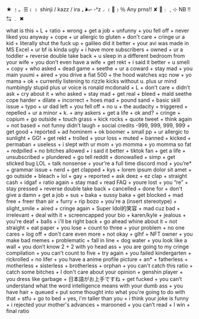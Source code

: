 ★ ﹗。☰﹙﹚ shinji / kazz / ira ₊ 🌬▹
 ▹ᶻz ⸝ ﹙🌊﹚％ Any prns!! ✘
🫧﹕﹐⊹ NB !!  ⇆ ﹒ ✖︎

what is this + L + ratio + wrong + get a job + unfunny + you fell off + never liked you anyway + cope + ur allergic to gluten + don't care + cringe ur a kid + literally shut the fuck up + galileo did it better + your avi was made in MS Excel + ur bf is kinda ugly + i have more subscribers + owned + ur a toddler + reverse double take back + u sleep in a different bedroom from your wife + you don’t even have a wife + get rekt + i said it better + u smell + copy + who asked + dead game + seethe + ur a coward + stay mad + you main yuumi + aired + you drive a fiat 500 + the hood watches xqc now + yo mama + ok + currently listening to rizzle kicks without u. plus ur mind numbingly stupid plus ur voice is ronald mcdonald + L + don’t care + didn’t ask + cry about it + who asked + stay mad + get real + bleed + mald seethe cope harder + dilate + incorrect + hoes mad + pound sand + basic skill issue + typo + ur dad left + you fell off + no u + the audacity + triggered + repelled + ur a minor + k. + any askers + get a life + ok and? + cringe + copium + go outside + touch grass + kick rocks + quote tweet + think again + not based + not funny didn’t laugh + social credits -999, 999, 999, 999 + get good + reported + ad hominem + ok boomer + small pp + ur allergic to sunlight + GG! + get rekt + trolled + your loss + muted + banned + kicked + permaban + useless + i slept with ur mom + yo momma + yo momma so fat + redpilled + no bitches allowed + i said it better + tiktok fan + get a life + unsubscribed + plundered + go tell reddit + donowalled + simp + get sticked bug LOL + talk nonsense + your’re a full time discord mod + you’re* + grammar issue + nerd + get clapped + kys + lorem ipsum dolor sit amet + go outside + bleach + lol + gay + reported + ask deez + ez clap + straight cash + idgaf + ratio again + stay mad + read FAQ + youre lost + you “re” + stay pressed + reverse double take back + cancelled + done for + don't give a damn + get a job + sus + baka + sussy baka + get blocked + mad free + freer than air + furry + rip bozo + you're a (insert stereotype) + slight_smile + aired + cringe again + Super Idol的笑容 + mad cuz bad + irrelevant + deal with it + screencapped your bio + karen/kyle + jealous + you're deaf + balls + i'll be right back + go ahead whine about it + not straight + eat paper + you lose + count to three + your problem + no one cares + log off + don't care even more + not okay + glhf + NFT owner + you make bad memes + problematic + fall in line + dog water + you look like a wall + you don’t know 2 + 2 with yo head ass + you are going to my cringe compilation + you can’t count to five + try again + you failed kindergarten + rickrolled + no lifer + you have a anime profile picture + an* + fatherless + motherless + sisterless + brotherless + orphan + you can't catch this ratio + catch some bitches + I don't care about your opinion + genshin player + you dress like garbage + 日本語がお上手ですね + get fucked + you can’t understand what the word intelligence means with your dumb ass + you have hair + queued + put some thought into what you're going to do with that + stfu + go to bed + yes, i'm taller than you + i think your joke is funny + i rejected your mother's advances + marooned + you can’t read + I win + final ratio
